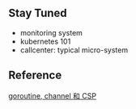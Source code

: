 
## Stay Tuned

*  monitoring system
*  kubernetes 101
*  callcenter: typical micro-system


## Reference

[goroutine, channel 和 CSP](http://www.moye.me/2017/05/05/go-concurrency-patterns/)